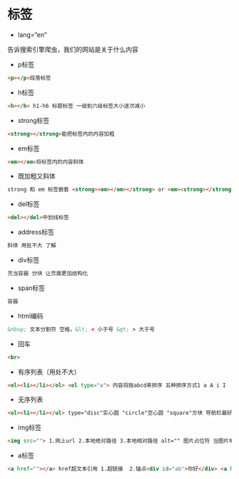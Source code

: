 # 标签

+ lang=“en”

告诉搜索引擎爬虫，我们的网站是关于什么内容

+ p标签 

```html
<p></p>段落标签
```

+ h标签

```html
<h></h> h1-h6 标题标签 一级到六级标签大小逐次减小
```

+ strong标签

```html
<strong></strong>能把标签内的内容加粗
```

+ em标签

```html
<em></em>将标签内的内容斜体
```

+ 既加粗又斜体

```html
strong 和 em 标签嵌套 <strong><em></em></strong> or <em><strong></strong></em>都可以
```

+ del标签

```html
<del></del>中划线标签
```

+ address标签

```html
斜体 用处不大 了解
```

+ div标签

```html
充当容器 分块 让页面更加结构化
```

+ span标签

```html
容器
```

+ html编码

```html
&nbsp; 文本分割符 空格，&lt; < 小于号 &gt; > 大于号
```

+ 回车

```html
<br>
```

+ 有序列表（用处不大）

```html
<ol><li></li></ol> <ol type="a"> 内容将按abcd来排序 五种排序方式1 a A i I  倒序加属性reversed="reversed"  从第2个开始排 start="2"
```

+ 无序列表

```html
<ul><li></li></ul> type="disc"实心圆 "circle"空心圆 "square"方块 导航栏最好的骨架
```

+ img标签

```html
<img src=""> 1.网上url 2.本地绝对路径 3.本地相对路径 alt="" 图片占位符 当图片地址发生错误 展示alt里的内容 title=""图片提示符 
```

+ a标签

```html
<a href=""></a> href超文本引用 1.超链接  2.锚点<div id="ab">你好</div> <a href="#ab">谢谢</a>点击 谢谢 跳转到 你好 3.打电话 href="tel:1588......."
```